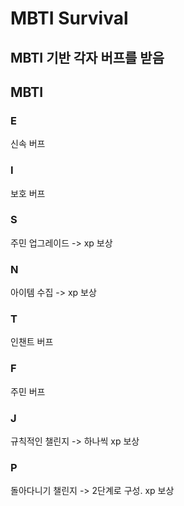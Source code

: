 # MBTI Survival
## MBTI 기반 각자 버프를 받음

## MBTI
### E
신속 버프
### I
보호 버프

### S
주민 업그레이드 -> xp 보상
### N
아이템 수집 -> xp 보상

### T
인챈트 버프
### F
주민 버프

### J
규칙적인 챌린지 -> 하나씩 xp 보상
### P
돌아다니기 챌린지 -> 2단계로 구성. xp 보상
